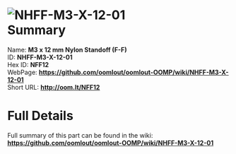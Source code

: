 
![NHFF-M3-X-12-01](https://github.com/oomlout/oomlout-OOMP/blob/master/parts/NHFF-M3-X-12-01/NHFF-M3-X-12-01_420.jpg)   
Summary
=================
  
Name: __M3 x 12 mm Nylon Standoff (F-F)__    
ID: __NHFF-M3-X-12-01__   
Hex ID: __NFF12__   
WebPage: __https://github.com/oomlout/oomlout-OOMP/wiki/NHFF-M3-X-12-01__   
Short URL: __http://oom.lt/NFF12__   

Full Details
==========================
Full summary of this part can be found in the wiki:   
__https://github.com/oomlout/oomlout-OOMP/wiki/NHFF-M3-X-12-01__    

